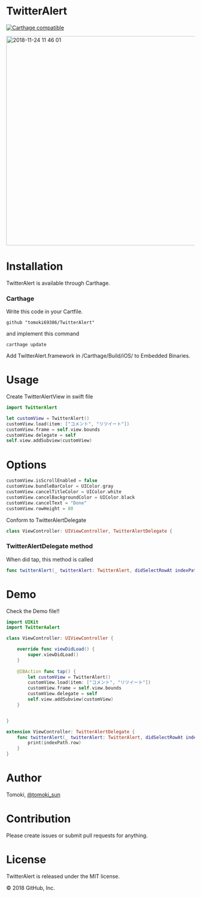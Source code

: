 # TwitterAlert

[![Carthage compatible](https://img.shields.io/badge/Carthage-compatible-4BC51D.svg?style=flat)](https://github.com/tomoki69386/TwitterAlert)

<img width="559" alt="2018-11-24 11 46 01" src="https://user-images.githubusercontent.com/28350464/48963873-0b886100-efe0-11e8-9eb5-a30b783f7410.png">

# Installation

TwitterAlert is available through Carthage.



### Carthage 

Write this code in your Cartfile.

```
github "tomoki69386/TwitterAlert"
```



and implement this command

```
carthage update
```

Add TwitterAlert.framework in /Carthage/Build/iOS/ to Embedded Binaries.



# Usage

Create TwitterAlertView in swift file



```swift
import TwitterAlert

let customView = TwitterAlert()
customView.load(item: ["コメント", "リツイート"])
customView.frame = self.view.bounds
customView.delegate = self
self.view.addSubview(customView)
```



# Options

```swift
customView.isScrollEnabled = false
customView.bundleBarColor = UIColor.gray
customView.cancelTitleColor = UIColor.white
customView.cancelBackgroundColor = UIColor.black
customView.cancelText = "Done"
customView.rowHeight = 80
```





Conform to TwitterAlertDelegate

```swift
class ViewController: UIViewController, TwitterAlertDelegate {
```

### TwitterAlertDelegate method
When did tap, this method is called

```swift
func twitterAlert(_ twitterAlert: TwitterAlert, didSelectRowAt indexPath: IndexPath)
```



# Demo

Check the Demo file!!

```swift
import UIKit
import TwitterAalert

class ViewController: UIViewController {

    override func viewDidLoad() {
        super.viewDidLoad()
    }
    
    @IBAction func tap() {
        let customView = TwitterAlert()
        customView.load(item: ["コメント", "リツイート"])
        customView.frame = self.view.bounds
        customView.delegate = self
        self.view.addSubview(customView)
    }


}

extension ViewController: TwitterAlertDelegate {
    func twitterAlert(_ twitterAlert: TwitterAlert, didSelectRowAt indexPath: IndexPath) {
        print(indexPath.row)
    }
}
```



# Author

Tomoki, [@tomoki_sun](https://twitter.com/tomoki_sun)

# Contribution
Please create issues or submit pull requests for anything.

# License

TwitterAlert is released under the MIT license.

© 2018 GitHub, Inc.

